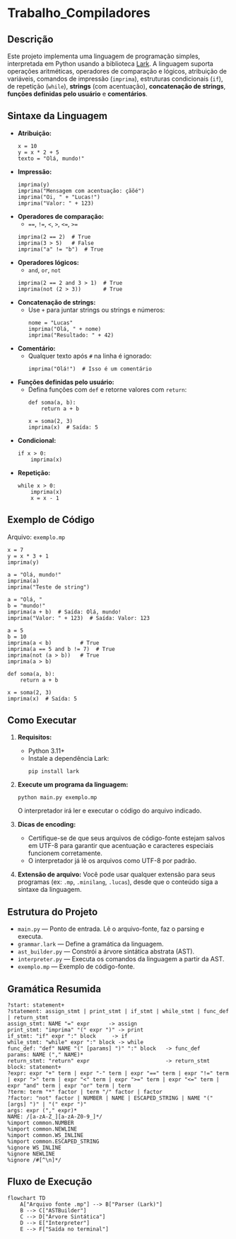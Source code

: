 # Trabalho_Compiladores

## Descrição

Este projeto implementa uma linguagem de programação simples, interpretada em Python usando a biblioteca [Lark](https://github.com/lark-parser/lark). A linguagem suporta operações aritméticas, operadores de comparação e lógicos, atribuição de variáveis, comandos de impressão (`imprima`), estruturas condicionais (`if`), de repetição (`while`), **strings** (com acentuação), **concatenação de strings**, **funções definidas pelo usuário** e **comentários**.

## Sintaxe da Linguagem

- **Atribuição:**
  ```
  x = 10
  y = x * 2 + 5
  texto = "Olá, mundo!"
  ```
- **Impressão:**
  ```
  imprima(y)
  imprima("Mensagem com acentuação: çãõé")
  imprima("Oi, " + "Lucas!")
  imprima("Valor: " + 123)
  ```
- **Operadores de comparação:**
  - `==`, `!=`, `<`, `>`, `<=`, `>=`
  ```
  imprima(2 == 2)  # True
  imprima(3 > 5)   # False
  imprima("a" != "b")  # True
  ```
- **Operadores lógicos:**
  - `and`, `or`, `not`
  ```
  imprima(2 == 2 and 3 > 1)  # True
  imprima(not (2 > 3))       # True
  ```
- **Concatenação de strings:**
  - Use `+` para juntar strings ou strings e números:
    ```
    nome = "Lucas"
    imprima("Olá, " + nome)
    imprima("Resultado: " + 42)
    ```
- **Comentário:**
  - Qualquer texto após `#` na linha é ignorado:
    ```
    imprima("Olá!")  # Isso é um comentário
    ```
- **Funções definidas pelo usuário:**
  - Defina funções com `def` e retorne valores com `return`:
    ```
    def soma(a, b):
        return a + b

    x = soma(2, 3)
    imprima(x)  # Saída: 5
    ```
- **Condicional:**
  ```
  if x > 0:
      imprima(x)
  ```
- **Repetição:**
  ```
  while x > 0:
      imprima(x)
      x = x - 1
  ```

## Exemplo de Código

Arquivo: `exemplo.mp`
``` 
x = 7
y = x * 3 + 1
imprima(y)

a = "Olá, mundo!"
imprima(a)
imprima("Teste de string")

a = "Olá, "
b = "mundo!"
imprima(a + b)  # Saída: Olá, mundo!
imprima("Valor: " + 123)  # Saída: Valor: 123

a = 5
b = 10
imprima(a < b)         # True
imprima(a == 5 and b != 7)  # True
imprima(not (a > b))   # True
imprima(a > b)

def soma(a, b):
    return a + b

x = soma(2, 3)
imprima(x)  # Saída: 5
```

## Como Executar

1. **Requisitos:**
   - Python 3.11+
   - Instale a dependência Lark:
     ```
     pip install lark
     ```

2. **Execute um programa da linguagem:**
   ```
   python main.py exemplo.mp
   ```
   O interpretador irá ler e executar o código do arquivo indicado.

3. **Dicas de encoding:**
   - Certifique-se de que seus arquivos de código-fonte estejam salvos em UTF-8 para garantir que acentuação e caracteres especiais funcionem corretamente.
   - O interpretador já lê os arquivos como UTF-8 por padrão.

4. **Extensão de arquivo:**
   Você pode usar qualquer extensão para seus programas (ex: `.mp`, `.minilang`, `.lucas`), desde que o conteúdo siga a sintaxe da linguagem.

## Estrutura do Projeto

- `main.py` — Ponto de entrada. Lê o arquivo-fonte, faz o parsing e executa.
- `grammar.lark` — Define a gramática da linguagem.
- `ast_builder.py` — Constrói a árvore sintática abstrata (AST).
- `interpreter.py` — Executa os comandos da linguagem a partir da AST.
- `exemplo.mp` — Exemplo de código-fonte.

## Gramática Resumida

```
?start: statement+
?statement: assign_stmt | print_stmt | if_stmt | while_stmt | func_def | return_stmt
assign_stmt: NAME "=" expr      -> assign
print_stmt: "imprima" "(" expr ")" -> print
if_stmt: "if" expr ":" block     -> if
while_stmt: "while" expr ":" block -> while
func_def: "def" NAME "(" [params] ")" ":" block   -> func_def
params: NAME ("," NAME)*
return_stmt: "return" expr                        -> return_stmt
block: statement+
?expr: expr "+" term | expr "-" term | expr "==" term | expr "!=" term | expr ">" term | expr "<" term | expr ">=" term | expr "<=" term | expr "and" term | expr "or" term | term
?term: term "*" factor | term "/" factor | factor
?factor: "not" factor | NUMBER | NAME | ESCAPED_STRING | NAME "(" [args] ")" | "(" expr ")"
args: expr ("," expr)*
NAME: /[a-zA-Z_][a-zA-Z0-9_]*/
%import common.NUMBER
%import common.NEWLINE
%import common.WS_INLINE
%import common.ESCAPED_STRING
%ignore WS_INLINE
%ignore NEWLINE
%ignore /#[^\n]*/
```

## Fluxo de Execução

```mermaid
flowchart TD
    A["Arquivo fonte .mp"] --> B["Parser (Lark)"]
    B --> C["ASTBuilder"]
    C --> D["Árvore Sintática"]
    D --> E["Interpreter"]
    E --> F["Saída no terminal"]


